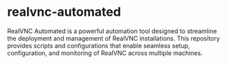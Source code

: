 # realvnc-automated
RealVNC Automated is a powerful automation tool designed to streamline the deployment and management of RealVNC installations. This repository provides scripts and configurations that enable seamless setup, configuration, and monitoring of RealVNC across multiple machines.
